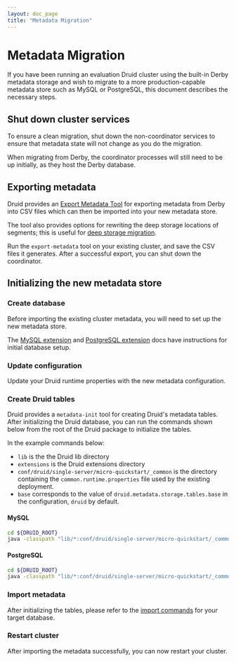 ```yaml
---
layout: doc_page
title: "Metadata Migration"
---
```


<!--
  ~ Licensed to the Apache Software Foundation (ASF) under one
  ~ or more contributor license agreements.  See the NOTICE file
  ~ distributed with this work for additional information
  ~ regarding copyright ownership.  The ASF licenses this file
  ~ to you under the Apache License, Version 2.0 (the
  ~ "License"); you may not use this file except in compliance
  ~ with the License.  You may obtain a copy of the License at
  ~
  ~   http://www.apache.org/licenses/LICENSE-2.0
  ~
  ~ Unless required by applicable law or agreed to in writing,
  ~ software distributed under the License is distributed on an
  ~ "AS IS" BASIS, WITHOUT WARRANTIES OR CONDITIONS OF ANY
  ~ KIND, either express or implied.  See the License for the
  ~ specific language governing permissions and limitations
  ~ under the License.
  -->
  
# Metadata Migration

If you have been running an evaluation Druid cluster using the built-in Derby metadata storage and wish to migrate to a 
more production-capable metadata store such as MySQL or PostgreSQL, this document describes the necessary steps.

## Shut down cluster services

To ensure a clean migration, shut down the non-coordinator services to ensure that metadata state will not 
change as you do the migration.

When migrating from Derby, the coordinator processes will still need to be up initially, as they host the Derby database.

## Exporting metadata

Druid provides an [Export Metadata Tool](../operations/export-metadata.html) for exporting metadata from Derby into CSV files
which can then be imported into your new metadata store.

The tool also provides options for rewriting the deep storage locations of segments; this is useful 
for [deep storage migration](../operations/deep-storage-migration.html).

Run the `export-metadata` tool on your existing cluster, and save the CSV files it generates. After a successful export, you can shut down the coordinator.

## Initializing the new metadata store

### Create database

Before importing the existing cluster metadata, you will need to set up the new metadata store.

The [MySQL extension](../development/extensions-core/mysql.html) and [PostgreSQL extension](../development/extensions-core/postgresql.html) docs have instructions for initial database setup.

### Update configuration

Update your Druid runtime properties with the new metadata configuration.

### Create Druid tables

Druid provides a `metadata-init` tool for creating Druid's metadata tables. After initializing the Druid database, you can run the commands shown below from the root of the Druid package to initialize the tables.

In the example commands below:
- `lib` is the the Druid lib directory
- `extensions` is the Druid extensions directory
- `conf/druid/single-server/micro-quickstart/_common` is the directory containing the `common.runtime.properties` file used by the existing deployment.
- `base` corresponds to the value of `druid.metadata.storage.tables.base` in the configuration, `druid` by default.

#### MySQL

```bash
cd ${DRUID_ROOT}
java -classpath "lib/*:conf/druid/single-server/micro-quickstart/_common" -Ddruid.extensions.directory="extensions" -Ddruid.extensions.loadList=["mysql-metadata-storage] org.apache.druid.cli.Main tools metadata-init --connectURI=<mysql-uri> --user <user> --pass <pass> --base druid
```

#### PostgreSQL

```bash
cd ${DRUID_ROOT}
java -classpath "lib/*:conf/druid/single-server/micro-quickstart/_common" -Ddruid.extensions.directory="extensions" -Ddruid.extensions.loadList=["postgresql-metadata-storage] org.apache.druid.cli.Main tools metadata-init --connectURI=<postgresql-uri> --user <user> --pass <pass> --base druid
```

### Import metadata

After initializing the tables, please refer to the [import commands](../operations/export-metadata.html#importing-metadata) for your target database. 

### Restart cluster

After importing the metadata successfully, you can now restart your cluster.

